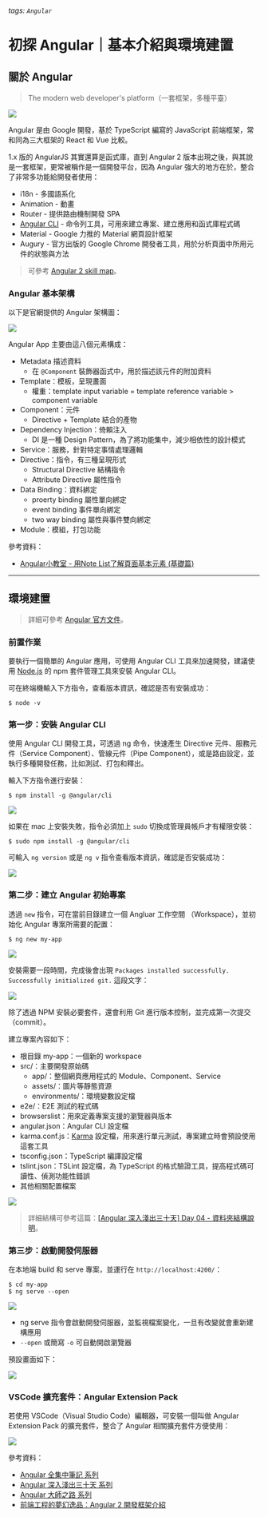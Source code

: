 ###### tags: `Angular`
# 初探 Angular｜基本介紹與環境建置

## 關於 Angular

> The modern web developer's platform（一套框架，多種平臺）

![](https://i.imgur.com/I9XUKCr.png)

Angular 是由 Google 開發，基於 TypeScript 編寫的 JavaScript 前端框架，常和同為三大框架的 React 和 Vue 比較。

1.x 版的 AngularJS 其實還算是函式庫，直到 Angular 2 版本出現之後，與其說是一套框架，更常被稱作是一個開發平台，因為 Angular 強大的地方在於，整合了非常多功能給開發者使用：

* i18n - 多國語系化
* Animation - 動畫
* Router - 提供路由機制開發 SPA 
* [Angular CLI](https://cli.angular.io/) - 命令列工具，可用來建立專案、建立應用和函式庫程式碼
* Material - Google 力推的 Material 網頁設計框架
* Augury - 官方出版的 Google Chrome 開發者工具，用於分析頁面中所用元件的狀態與方法

> 可參考 [Angular 2 skill map](https://github.com/TeamStuQ/skill-map/blob/master/data/designbyStuQ/png-Angular2-by-StuQ.png)。

### Angular 基本架構

以下是官網提供的 Angular 架構圖：

![](https://i.imgur.com/TevuOoo.png)

Angular App 主要由這八個元素構成：

* Metadata 描述資料
  * 在 `@Component` 裝飾器函式中，用於描述該元件的附加資料
* Template：模板，呈現畫面
  * 權重：template input variable = template reference variable > component variable
* Component：元件
  * Directive + Template 結合的產物
* Dependency Injection：倚賴注入
  * DI 是一種 Design Pattern，為了將功能集中，減少相依性的設計模式
* Service：服務，針對特定事情處理邏輯
* Directive：指令，有三種呈現形式
  * Structural Directive 結構指令
  * Attribute Directive 屬性指令
* Data Binding：資料綁定
  * proerty binding 屬性單向綁定
  * event binding 事件單向綁定
  * two way binding 屬性與事件雙向綁定
* Module：模組，打包功能

參考資料：
- [Angular小教室 - 用Note List了解頁面基本元素 (基礎篇)](https://github.com/marshal604/blog/issues/2)

---

## 環境建置

> 詳細可參考 [Angular 官方文件](https://angular.io/docs)。

### 前置作業

要執行一個簡單的 Angular 應用，可使用 Angular CLI 工具來加速開發，建議使用 [Node.js](https://nodejs.org/en/) 的 npm 套件管理工具來安裝 Angular CLI。

可在終端機輸入下方指令，查看版本資訊，確認是否有安裝成功：

```
$ node -v
```

### 第一步：安裝 Angular CLI

使用 Angular CLI 開發工具，可透過 ng 命令，快速產生 Directive 元件、服務元件（Service Component）、管線元件（Pipe Component），或是路由設定，並執行多種開發任務，比如測試、打包和釋出。

輸入下方指令進行安裝：

```
$ npm install -g @angular/cli
```

![](https://i.imgur.com/vT0Tdas.png)

如果在 mac 上安裝失敗，指令必須加上 `sudo` 切換成管理員帳戶才有權限安裝：

```
$ sudo npm install -g @angular/cli
```

可輸入 `ng version` 或是 `ng v` 指令查看版本資訊，確認是否安裝成功：

![](https://i.imgur.com/uKEUiSA.png)

### 第二步：建立 Angular 初始專案

透過 `new` 指令，可在當前目錄建立一個 Angluar 工作空間 （Workspace），並初始化 Angular 專案所需要的配置：

```
$ ng new my-app
```

![](https://i.imgur.com/IKVBKmI.png)

安裝需要一段時間，完成後會出現 `Packages installed successfully. Successfully initialized git.` 這段文字：

![](https://i.imgur.com/kQvlGXB.png)

除了透過 NPM 安裝必要套件，還會利用 Git 進行版本控制，並完成第一次提交（commit）。

建立專案內容如下：

- 根目錄 my-app：一個新的 workspace
- src/：主要開發原始碼
  - app/：整個網頁應用程式的 Module、Component、Service
  - assets/：圖片等靜態資源
  - environments/：環境變數設定檔
- e2e/：E2E 測試的程式碼
- browserslist：用來定義專案支援的瀏覽器與版本
- angular.json：Angular CLI 設定檔
- karma.conf.js：[Karma](https://karma-runner.github.io/3.0/index.html) 設定檔，用來進行單元測試，專案建立時會預設使用這套工具
- tsconfig.json：TypeScript 編譯設定檔
- tslint.json：TSLint 設定檔，為 TypeScript 的格式驗證工具，提高程式碼可讀性、偵測功能性錯誤
- 其他相關配置檔案

![](https://i.imgur.com/YAtLAJT.png)

> 詳細結構可參考這篇：[[Angular 深入淺出三十天] Day 04 - 資料夾結構說明](https://ithelp.ithome.com.tw/articles/10203534)。

### 第三步：啟動開發伺服器

在本地端 build 和 serve 專案，並運行在 `http://localhost:4200/`：

```
$ cd my-app
$ ng serve --open
```

![](https://i.imgur.com/Fm81XkW.png)

- ng serve 指令會啟動開發伺服器，並監視檔案變化，一旦有改變就會重新建構應用
- `--open` 或簡寫 `-o` 可自動開啟瀏覽器

預設畫面如下：

![](https://i.imgur.com/FspJDDM.png)

### VSCode 擴充套件：Angular Extension Pack

若使用 VSCode（Visual Studio Code）編輯器，可安裝一個叫做 Angular Extension Pack 的擴充套件，整合了 Angular 相關擴充套件方便使用：

![](https://i.imgur.com/tda1vFZ.png)


參考資料：
- [Angular 全集中筆記 系列](https://ithelp.ithome.com.tw/users/20109645/ironman/3762)
- [Angular 深入淺出三十天 系列](https://ithelp.ithome.com.tw/users/20090728/ironman/1600)
- [Angular 大師之路 系列](https://ithelp.ithome.com.tw/users/20020617/ironman/1630)
- [前端工程的夢幻逸品：Angular 2 開發框架介紹
](https://blog.miniasp.com/post/2016/07/26/Introduction-to-Angular-2)